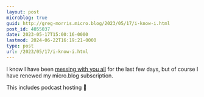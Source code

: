 ```yaml
---
layout: post
microblog: true
guid: http://greg-morris.micro.blog/2023/05/17/i-know-i.html
post_id: 4055037
date: 2023-05-17T15:00:16-0000
lastmod: 2024-06-22T16:19:21-0000
type: post
url: /2023/05/17/i-know-i.html
---
```

I know I have been [messing with you all](https://www.gr36.com/2023/05/16/i-had-an.html) for the last few days, but of course I have renewed my micro.blog subscription.

This includes podcast hosting 🤔
